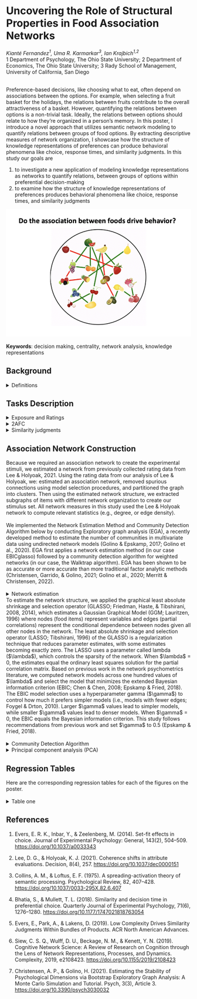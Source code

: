 <h1>Uncovering the Role of Structural Properties in Food Association Networks</h1>
<em>Kianté Fernandez<sup>1</sup>, Uma R. Karmarkar<sup>3</sup>, Ian Krajbich<sup>1,2</sup></em></br>1 Department of Psychology, The Ohio State University; 2 Department of Economics, The Ohio State University; 3 Rady School of Management, University of California, San Diego </br> </br>

Preference-based decisions, like choosing what to eat, often depend on associations between the options. For example, when selecting a fruit basket for the holidays, the relations between fruits contribute to the overall attractiveness of a basket. However, quantifying the relations between options is a non-trivial task. Ideally, the relations between options should relate to how they’re organized in a person’s memory. In this poster, I introduce a novel approach that utilizes semantic network modeling to quantify relations between groups of food options. By extracting descriptive measures of network organization, I showcase how the structure of knowledge representations of preferences can produce behavioral phenomena like choice, response times, and similarity judgments. In this study our goals are </br>

1. to investigate a new application of modeling knowledge representations as networks to quantify relations, between groups of options within preferential decision-making </br>
2. to examine how the structure of knowledge representations of preferences produces behavioral phenomena like choice, response times, and similarity judgments </br>

<img src="food_network_icon.png" alt="food association network" title="knowledge representation of liking preferences">

<b>Keywords</b>: decision making, centrality, network analysis, knowledge representations

<h2>Background</h2>
<details>
  <summary>Definitions</summary>
   
  **Centrality**</br>
    By constructing a network representation, we are developing a measurement instrument to subsequently investigate its structure. Network modeling approaches allows us to examine different properties of nodes and edges, most commonly focusing on quantifying the “importance” of a node in the graph representation via centrality measures (Borgatti, 2005). That is, the centrality of nodes within a network can be used to inspect the structural importance of different nodes. Prior work suggests that network structure explains a range of behavioral phenomena like language processing (Vitevitch et al., 2014) and creative problem solving (Kenett et al., 2014), as well as in clinical settings like autism spectrum disorder (Kenett et al., 2016) and major depressive disorder (Boschloo et al., 2016). Node centrality, in particular, has been shown to influence decision-making (Dalege, Borsboom, van Harreveld, Waldorp, & van der Maas, 2017).

  **Subgraph**</br>
    We also interested in characterizing how sets of food items are related to one another. Thus, we need to select groups of food items from our larger food association network. More specifically in graph theory terms we are creating induced subgraphs of our association network. Let's say we have a graph $G=(V,E)$, where $V$ is the set of nodes, and $E$ denotes the edges between them. An induced subgraph of $G$ is any graph $S=(V^{*},E^{*})$ such that $V^{*} \subseteq V$ $V$ and $E^{*} \subseteq E$ that also satisfies the additional constraint that the subgraph of $G$ induced by $S$ is a graph that has $S$ as its set of nodes and all the edges of $G$ that have both endpoints in $S$. In words, we are creating sets of induced subgraphs that are formed from a subset of the food items of the food association network while retaining and all of the edges connecting pairs of food items in that subset.
</details>

<h2>Tasks Description</h2>

<details>
    <summary>Exposure and Ratings</summary>
    Participants first passively observed images of 60 individual snack foods. Each food was presented for 750 ms. Then, for each individual snack food, participants were asked to rate how much they would like to eat this food right now. Participants used a mouse to rate their desire to consume each of the 60 snack foods on a scale. The scale appeared to participants to be continuous, and the data was captured in increments of 1 (ranging from 1 to 100). Participants were be told to make the rating on a scale from “Not at all” to a rating of “Very much!” indicating that they really would like to eat the food item right now. Participants were able to revise their rating as many times as they liked before finalizing it. Participants clicked the “continue” button to finalize their value rating response and proceed to the next screen. This process continued for all 60 items.
 </details>

 <details>
    <summary>2AFC</summary>
    Participants completed a binary choice task using the generated arrays of snack foods from the constructed food association network. In each trial, participants were presented with two arrays of food items, one array on each side of the screen, and were instructed to choose their preferred array of food items that they would most prefer to eat right now. Participants used the F key to choose the array of food items on the left side of the screen and the J key to choose the array of food items on the right side of the screen. Participants were instructed to make selections at their own pace. Each trial was designed so that the two arrays of food items differ in centrality. In addition, no pair of food item arrays were shown more than once. Each trial consisted of two arrays from the set of 100 presented in random order. Participants completed a total of 99 trials.
</details>

 <details>
    <summary>Similarity judgments</summary>
    In experiment two, after preforming the rating and choice task, for each of the 100 previously shown groups of items, subjects were asked to assess the preference similarity for each group of foods. For each group of items, subjects were asked to rate: if someone likes one of the foods, how likely is it that they also similarly like the other foods? Subjects were told to make the rating on a scale from “Not at all likely” to “Very likely”. Subjects used a mouse to rate each item on a scale. The scale appeared to be continuous, and the data was captured with integers ranging from 1 to 100.
</details>

<h2>Association Network Construction</h2>
    Because we required an association network to create the experimental stimuli, we estimated a network from previously collected rating data from Lee & Holyoak, 2021. Using the rating data from our analysis of Lee & Holyoak, we: estimated an association network, removed spurious connections using model selection procedures, and partitioned the graph into clusters. Then using the estimated network structure, we extracted subgraphs of items with different network organization to create our stimulus set. All network measures in this study used the Lee & Holyoak network to compute relevant statistics (e.g., degree, or edge density). </br></br>
    We implemented the Network Estimation Method and Community Detection Algorithm below by conducting Exploratory graph analysis (EGA), a recently developed method to estimate the number of communities in multivariate data using undirected network models (Golino & Epskamp, 2017; Golino et al., 2020). EGA first applies a network estimation method (in our case EBICglasso) followed by a community detection algorithm for weighted networks (in our case, the Walktrap algorithm). EGA has been shown to be as accurate or more accurate than more traditional factor analytic methods (Christensen, Garrido, & Golino, 2021; Golino et al., 2020; Merritt & Christensen, 2022).</br></br>

<details>
  <summary>Network estimation</summary>
</details>
    To estimate the network structure, we applied the graphical least absolute shrinkage and selection operator (GLASSO; Friedman, Haste, & Tibshirani, 2008, 2014), which estimates a Gaussian Graphical Model (GGM; Lauritzen, 1996) where nodes (food items) represent variables and edges (partial correlations) represent the conditional dependence between nodes given all other nodes in the network. The least absolute shrinkage and selection operator (LASSO; Tibshirani, 1996) of the GLASSO is a regularization technique that reduces parameter estimates, with some estimates becoming exactly zero. The LASSO uses a parameter called lambda ($\lambda$), which controls the sparsity of the network. When $\lambda$ = 0, the estimates equal the ordinary least squares solution for the partial correlation matrix. Based on previous work in the network psychometrics literature, we computed network models across one hundred values of $\lambda$ and select the model that minimizes the extended Bayesian information criterion (EBIC; Chen & Chen, 2008; Epskamp & Fried, 2018). The EBIC model selection uses a hyperparameter gamma ($\gamma$) to control how much it prefers simpler models (i.e., models with fewer edges; Foygel & Drton, 2010). Larger $\gamma$ values lead to simpler models, while smaller $\gamma$ values lead to denser models. When $\gamma$ = 0, the EBIC equals the Bayesian information criterion. This study follows recommendations from previous work and set $\gamma$ to 0.5 (Epskamp & Fried, 2018).</br></br>
<details>
  <summary>Community Detection Algorithm</summary>
    To partition the estimated network into subsets of nodes that are 1) well connected among themselves and 2) relatively well separated from the remaining nodes. We apply the the Walktrap algorithm (Pons & Latapy, 2006; Fortunato, 2010), a commonly applied community detection algorithm in the psychological network literature (Golino & Epskamp, 2017; Golino et al., 2020). The algorithm begins by computing a transition matrix where each element represents the probability of one node traversing to another (based on node strength or the sum of the connections to each node). Random walks are then initiated for a certain number of steps (e.g., 4) using the transition matrix for probable destinations. Using Ward's agglomerative clustering approach (Ward, 1963), each node starts as its own community and merges with adjacent communities (based on squared distances between each community) to minimize the sum of squared distances between other communities. Modularity (Newman, 2006) is then used to determine the optimal partition of communities.</br></br>
</details>

<details>
  <summary>Principal component analysis (PCA)</summary>
    While a range of possible centrality measures is available, people likely do not track or utilize any exact measure of centrality per se but rather the variances reflected by centralities. Furthermore, as the number of centrality measures increases, interpreting each measure in isolation becomes challenging due to issues of multicollinearity and dimensionality. Principal component analysis (PCA) is a statistical technique that can help us understand the importance of any given node rather than relying solely on any single measure of centrality.</br></br>
    PCA linearly transforms input data into an equal number of linearly uncorrelated variables called Principal Components (PCs) that cumulatively account for an additional portion of the remaining data variance (Kambhatla et al., 1997). To reduce the dimensionality of the data, we consider the minimum set of largest PCs, i.e., the principal subspace, that accounts for at least some pre-defined variance threshold (usually in the range of 80%-95% of original data variance) for further analyses.</br></br>
    In our case, by transforming the data into a lower dimensional space, we can facilitate capturing higher-order notions of node importance. Thus, we conducted a PCA to decompose variances in the node metrics into components aligned with network measures. As PC 1 and PC 2 jointly account for more than 80% of the total variances in node parameters under consideration, the PCs act as our network statistic scores for our behavioral analysis. Using the PC scores, we assigned each food item two node importance scores and assessed the effect of node importance by PC 1 and 2 alone or by PCs 1 and 2 combined.</br></br>

</details>

<h2>Regression Tables</h2>
Here are the corresponding regression tables for each of the figures on the poster.</br></br>
<details>
    <summary>Table one</summary>
<style type="text/css">
.tg  {border-collapse:collapse;border-spacing:0;}
.tg td{border-color:black;border-style:solid;border-width:1px;font-family:Arial, sans-serif;font-size:14px;
  overflow:hidden;padding:10px 5px;word-break:normal;}
.tg th{border-color:black;border-style:solid;border-width:1px;font-family:Arial, sans-serif;font-size:14px;
  font-weight:normal;overflow:hidden;padding:10px 5px;word-break:normal;}
.tg .tg-0lax{text-align:left;vertical-align:top}
</style>
<table class="tg">
<thead>
  <tr>
    <th class="tg-0lax">&nbsp;&nbsp;&nbsp;<br>&nbsp;&nbsp;&nbsp;</th>
    <th class="tg-0lax">&nbsp;&nbsp;&nbsp;<br><span style="font-weight:bold;color:white">Experiment one</span>&nbsp;&nbsp;&nbsp;</th>
    <th class="tg-0lax">&nbsp;&nbsp;&nbsp;<br><span style="font-weight:bold;color:white">Experiment two</span>&nbsp;&nbsp;&nbsp;</th>
  </tr>
</thead>
<tbody>
  <tr>
    <td class="tg-0lax">&nbsp;&nbsp;&nbsp;<br><span style="color:black">left&nbsp;&nbsp;&nbsp;liking rating</span>&nbsp;&nbsp;&nbsp;</td>
    <td class="tg-0lax">&nbsp;&nbsp;&nbsp;<br><span style="color:black">0.90***&nbsp;&nbsp;&nbsp;[0.69, 1.11]</span>&nbsp;&nbsp;&nbsp;</td>
    <td class="tg-0lax">&nbsp;&nbsp;&nbsp;<br><span style="color:black">0.79***&nbsp;&nbsp;&nbsp;[0.68, 0.91]</span>&nbsp;&nbsp;&nbsp;</td>
  </tr>
  <tr>
    <td class="tg-0lax">&nbsp;&nbsp;&nbsp;<br><span style="color:black">right&nbsp;&nbsp;&nbsp;liking rating</span>&nbsp;&nbsp;&nbsp;</td>
    <td class="tg-0lax">&nbsp;&nbsp;&nbsp;<br><span style="color:black">−0.75***&nbsp;&nbsp;&nbsp;[−0.96, −0.55]</span>&nbsp;&nbsp;&nbsp;</td>
    <td class="tg-0lax">&nbsp;&nbsp;&nbsp;<br><span style="color:black">−0.81***&nbsp;&nbsp;&nbsp;[−0.93, −0.70]</span>&nbsp;&nbsp;&nbsp;</td>
  </tr>
  <tr>
    <td class="tg-0lax">&nbsp;&nbsp;&nbsp;<br><span style="color:black">left&nbsp;&nbsp;&nbsp;network estimate</span>&nbsp;&nbsp;&nbsp;</td>
    <td class="tg-0lax">&nbsp;&nbsp;&nbsp;<br><span style="color:black">0.16**&nbsp;&nbsp;&nbsp;[0.05, 0.26]</span>&nbsp;&nbsp;&nbsp;</td>
    <td class="tg-0lax">&nbsp;&nbsp;&nbsp;<br><span style="color:black">0.11**&nbsp;&nbsp;&nbsp;[0.04, 0.18]</span>&nbsp;&nbsp;&nbsp;</td>
  </tr>
  <tr>
    <td class="tg-0lax">&nbsp;&nbsp;&nbsp;<br><span style="color:black">right&nbsp;&nbsp;&nbsp;network estimate</span>&nbsp;&nbsp;&nbsp;</td>
    <td class="tg-0lax">&nbsp;&nbsp;&nbsp;<br><span style="color:black">−0.23***&nbsp;&nbsp;&nbsp;[−0.33, −0.13]</span>&nbsp;&nbsp;&nbsp;</td>
    <td class="tg-0lax">&nbsp;&nbsp;&nbsp;<br><span style="color:black">−0.10**&nbsp;&nbsp;&nbsp;[−0.17, −0.03]</span>&nbsp;&nbsp;&nbsp;</td>
  </tr>
  <tr>
    <td class="tg-0lax">&nbsp;&nbsp;&nbsp;<br><span style="color:black">left&nbsp;&nbsp;&nbsp;rating × network estimate</span>&nbsp;&nbsp;&nbsp;</td>
    <td class="tg-0lax">&nbsp;&nbsp;&nbsp;<br><span style="color:black">0.12*&nbsp;&nbsp;&nbsp;[0.01, 0.23]</span>&nbsp;&nbsp;&nbsp;</td>
    <td class="tg-0lax">&nbsp;&nbsp;&nbsp;<br><span style="color:black">−0.06+&nbsp;&nbsp;&nbsp;[−0.13, 0.01]</span>&nbsp;&nbsp;&nbsp;</td>
  </tr>
  <tr>
    <td class="tg-0lax">&nbsp;&nbsp;&nbsp;<br><span style="color:black">right&nbsp;&nbsp;&nbsp;rating × network estimate</span>&nbsp;&nbsp;&nbsp;</td>
    <td class="tg-0lax">&nbsp;&nbsp;&nbsp;<br><span style="color:black">0.00&nbsp;&nbsp;&nbsp;[−0.11, 0.10]</span>&nbsp;&nbsp;&nbsp;</td>
    <td class="tg-0lax">&nbsp;&nbsp;&nbsp;<br><span style="color:black">0.04&nbsp;&nbsp;&nbsp;[−0.03, 0.11]</span>&nbsp;&nbsp;&nbsp;</td>
  </tr>
</tbody>
</table>
</details>

<h2>References</h2>

1) Evers, E. R. K., Inbar, Y., & Zeelenberg, M. (2014). Set-fit effects in choice. Journal of Experimental Psychology: General, 143(2), 504–509. https://doi.org/10.1037/a0033343

2) Lee, D. G., & Holyoak, K. J. (2021). Coherence shifts in attribute evaluations. Decision, 8(4), 257. https://doi.org/10.1037/dec0000151

3) Collins, A. M., & Loftus, E. F. (1975). A spreading-activation theory of semantic processing. Psychological Review, 82, 407–428. https://doi.org/10.1037/0033-295X.82.6.407

4) Bhatia, S., & Mullett, T. L. (2018). Similarity and decision time in preferential choice. Quarterly Journal of Experimental Psychology, 71(6), 1276–1280. https://doi.org/10.1177/1747021818763054

5) Evers, E., Park, A., & Lakens, D. (2019). Low Complexity Drives Similarity Judgments Within Bundles of Products. ACR North American Advances.

6) Siew, C. S. Q., Wulff, D. U., Beckage, N. M., & Kenett, Y. N. (2019). Cognitive Network Science: A Review of Research on Cognition through the Lens of Network Representations, Processes, and Dynamics. Complexity, 2019, e2108423. https://doi.org/10.1155/2019/2108423

7) Christensen, A. P., & Golino, H. (2021). Estimating the Stability of Psychological Dimensions via Bootstrap Exploratory Graph Analysis: A Monte Carlo Simulation and Tutorial. Psych, 3(3), Article 3. https://doi.org/10.3390/psych3030032